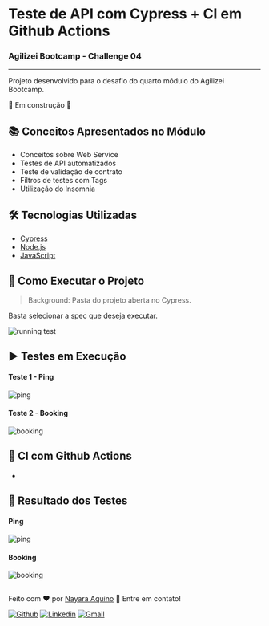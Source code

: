 
# Teste de API com Cypress + CI em Github Actions
### Agilizei Bootcamp - Challenge 04
---
Projeto desenvolvido para o desafio do quarto módulo do Agilizei Bootcamp.

:construction: Em construção :construction:

## :books: Conceitos Apresentados no Módulo
- Conceitos sobre Web Service
- Testes de API automatizados
- Teste de validação de contrato
- Filtros de testes com Tags
- Utilização do Insomnia


## :hammer_and_wrench: Tecnologias Utilizadas
- [Cypress](https://www.cypress.io/)
- [Node.js](https://nodejs.org/en/)
- [JavaScript](https://developer.mozilla.org/pt-BR/docs/Web/JavaScript)


## :checkered_flag: Como Executar o Projeto
> Background: Pasta do projeto aberta no Cypress.

Basta selecionar a spec que deseja executar.


![running test](https://user-images.githubusercontent.com/71460952/114319822-7ec79a80-9ae9-11eb-951e-66e0c20e730a.gif)


## ▶️ Testes em Execução
 #### Teste 1 - Ping
 ![ping](https://user-images.githubusercontent.com/71460952/116003482-894b5f00-a5d4-11eb-9d3c-c1f63ab353d9.gif)

 #### Teste 2 - Booking
 ![booking](https://user-images.githubusercontent.com/71460952/116003487-8c464f80-a5d4-11eb-969c-42a5bbb2184a.gif)


## :link: CI com Github Actions
-


## :bookmark_tabs: Resultado dos Testes
 #### Ping
 ![ping](https://user-images.githubusercontent.com/71460952/116003557-d5969f00-a5d4-11eb-83db-180e486b6f96.png)

 #### Booking
 ![booking](https://user-images.githubusercontent.com/71460952/116003560-d7f8f900-a5d4-11eb-9c29-c679a55e119b.png)


##
Feito com ❤️ por <a href="https://www.linkedin.com/in/nayaraquino/">Nayara Aquino</a> :wave: Entre em contato!

[![Github](https://img.shields.io/badge/-Github-595D60?style=flat-square&logo=Github&logoColor=white&link=https://github.com/nayaraquino/)](https://github.com/nayaraquino/)
[![Linkedin](https://img.shields.io/badge/-LinkedIn-595D60?style=flat-square&logo=Linkedin&logoColor=white&link=https://www.linkedin.com/in/nayaraquino//)](https://www.linkedin.com/in/nayaraquino/)
[![Gmail](https://img.shields.io/badge/-Gmail-595D60?style=flat-square&logo=Gmail&logoColor=white&link=mailto:nayaraquino7@gmail.com/)](mailto:nayaraquino7@gmail.com/)
